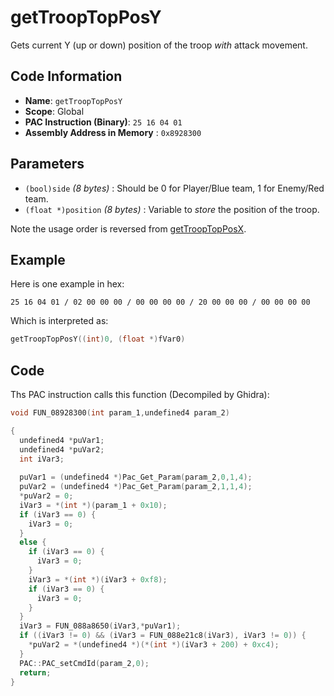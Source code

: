 # getTroopTopPosY

Gets current Y (up or down) position of the troop *with* attack movement.

## Code Information

- **Name**: `getTroopTopPosY`
- **Scope**: Global
- **PAC Instruction (Binary)**: `25 16 04 01`
- **Assembly Address in Memory** : `0x8928300`

## Parameters

- `(bool)side` *(8 bytes)* : Should be 0 for Player/Blue team, 1 for Enemy/Red team.
- `(float *)position` *(8 bytes)* : Variable to *store* the position of the troop.

Note the usage order is reversed from [getTroopTopPosX](./gettrooptopposx.md).

## Example

Here is one example in hex:

```25 16 04 01 / 02 00 00 00 / 00 00 00 00 / 20 00 00 00 / 00 00 00 00```

Which is interpreted as:

```c
getTroopTopPosY((int)0, (float *)fVar0)
```

## Code

Ths PAC instruction calls this function (Decompiled by Ghidra):

```c
void FUN_08928300(int param_1,undefined4 param_2)

{
  undefined4 *puVar1;
  undefined4 *puVar2;
  int iVar3;
  
  puVar1 = (undefined4 *)Pac_Get_Param(param_2,0,1,4);
  puVar2 = (undefined4 *)Pac_Get_Param(param_2,1,1,4);
  *puVar2 = 0;
  iVar3 = *(int *)(param_1 + 0x10);
  if (iVar3 == 0) {
    iVar3 = 0;
  }
  else {
    if (iVar3 == 0) {
      iVar3 = 0;
    }
    iVar3 = *(int *)(iVar3 + 0xf8);
    if (iVar3 == 0) {
      iVar3 = 0;
    }
  }
  iVar3 = FUN_088a8650(iVar3,*puVar1);
  if ((iVar3 != 0) && (iVar3 = FUN_088e21c8(iVar3), iVar3 != 0)) {
    *puVar2 = *(undefined4 *)(*(int *)(iVar3 + 200) + 0xc4);
  }
  PAC::PAC_setCmdId(param_2,0);
  return;
}
```

